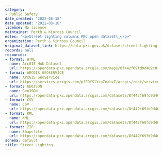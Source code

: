 ```yaml
---
category:
- Public Safety
date_created: '2022-08-18'
date_updated: '2022-08-18'
license: No licence
maintainer: Perth & Kinross Council
notes: "<p>Street lighting columns PKC open dataset\_</p>"
organization: Perth & Kinross Council
original_dataset_link: https://data.pkc.gov.uk/dataset/street-lighting
records: null
resources:
- format: HTML
  name: ArcGIS Hub Dataset
  url: https://opendata-pkc.opendata.arcgis.com/maps/8f442f69fd9d402c8faa061e911a755b_0
- format: ARCGIS GEOSERVICE
  name: ArcGIS GeoService
  url: https://services.arcgis.com/pfFDYSlYcp7mabvZ/arcgis/rest/services/Street_Lighting/FeatureServer/0
- format: GEOJSON
  name: GeoJSON
  url: https://opendata-pkc.opendata.arcgis.com/datasets/8f442f69fd9d402c8faa061e911a755b_0.geojson?outSR=%7B%22latestWkid%22%3A27700%2C%22wkid%22%3A27700%7D
- format: CSV
  name: CSV
  url: https://opendata-pkc.opendata.arcgis.com/datasets/8f442f69fd9d402c8faa061e911a755b_0.csv?outSR=%7B%22latestWkid%22%3A27700%2C%22wkid%22%3A27700%7D
- format: KML
  name: KML
  url: https://opendata-pkc.opendata.arcgis.com/datasets/8f442f69fd9d402c8faa061e911a755b_0.kml?outSR=%7B%22latestWkid%22%3A27700%2C%22wkid%22%3A27700%7D
- format: ZIP
  name: Shapefile
  url: https://opendata-pkc.opendata.arcgis.com/datasets/8f442f69fd9d402c8faa061e911a755b_0.zip?outSR=%7B%22latestWkid%22%3A27700%2C%22wkid%22%3A27700%7D
schema: default
title: Street Lighting
---
```

